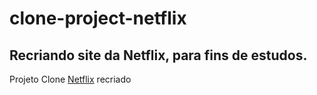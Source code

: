 # clone-project-netflix

## Recriando site da Netflix, para fins de estudos.

Projeto Clone [Netflix](https://hendyws.github.io/clone-project-netflix/) recriado
